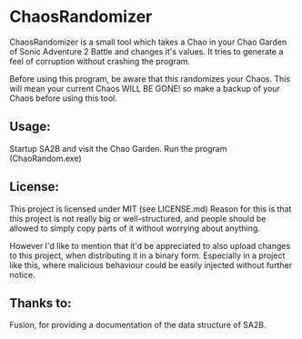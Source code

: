 ChaosRandomizer
===============

ChaosRandomizer is a small tool which takes a Chao in your
Chao Garden of Sonic Adventure 2 Battle and changes it's values.
It tries to generate a feel of corruption without crashing the program.

Before using this program, be aware that this randomizes your Chaos.
This will mean your current Chaos WILL BE GONE! so make a backup of
your Chaos before using this tool.

Usage:
-------

Startup SA2B and visit the Chao Garden.
Run the program (ChaoRandom.exe)

License:
--------

This project is licensed under MIT (see LICENSE.md)
Reason for this is that this project is not really big or well-structured, and people should be allowed to simply copy
parts of it without worrying about anything.

However I'd like to mention that it'd be appreciated to also upload 
changes to this project, when distributing it in a binary form.
Especially in a project like this, where malicious behaviour could be easily injected without further notice.

Thanks to:
----------

Fusion, for providing a documentation of the data structure of SA2B.